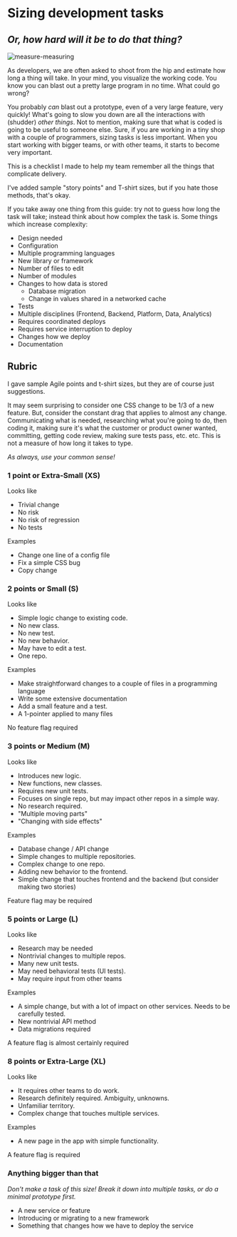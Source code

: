 # Sizing development tasks

## *Or, how hard will it be to do that thing?*

![measure-measuring](https://github.com/neilk/sizingstories/assets/266804/f36f4f1a-bbf2-4453-a432-ae78a2861f8d)

As developers, we are often asked to shoot from the hip and estimate how long a thing will take. In your mind, you visualize the working code. You know you can blast out a pretty large program in no time. What could go wrong?

You probably _can_ blast out a prototype, even of a very large feature, very quickly! What's going to slow you down are all the interactions with (shudder) *other things*. Not to mention, making sure that what is coded is going to be useful to someone else. Sure, if you are working in a tiny shop with a couple of programmers, sizing tasks is less important. When you start working with bigger teams, or with other teams, it starts to become very important.

This is a checklist I made to help my team remember all the things that complicate delivery.

I've added sample "story points" and T-shirt sizes, but if you hate those methods, that's okay.

If you take away one thing from this guide: try not to guess how long the task will take; instead think about how complex the task is. Some things which increase complexity:

- Design needed
- Configuration
- Multiple programming languages
- New library or framework
- Number of files to edit
- Number of modules
- Changes to how data is stored 
    - Database migration
    - Change in values shared in a networked cache
- Tests
- Multiple disciplines (Frontend, Backend, Platform, Data, Analytics)
- Requires coordinated deploys
- Requires service interruption to deploy
- Changes how we deploy
- Documentation

## Rubric 

I gave sample Agile points and t-shirt sizes, but they are of course just suggestions.

It may seem surprising to consider one CSS change to be 1/3 of a new feature. But, consider the constant drag that applies to almost any change.
Communicating what is needed, researching what you're going to do, then coding it, making sure it's what the customer or product owner wanted, 
committing, getting code review, making sure tests pass, etc. etc. This is not a measure of how long it takes to type.

*As always, use your common sense!*

### 1 point or Extra-Small (XS)

Looks like

- Trivial change
- No risk
- No risk of regression
- No tests

Examples

- Change one line of a config file
- Fix a simple CSS bug
- Copy change

### 2 points or Small (S)

Looks like

- Simple logic change to existing code. 
- No new class. 
- No new test. 
- No new behavior. 
- May have to edit a test. 
- One repo.

Examples

- Make straightforward changes to a couple of files in a programming language
- Write some extensive documentation
- Add a small feature and a test.
- A 1-pointer applied to many files

No feature flag required
 
### 3 points or Medium (M)

Looks like

- Introduces new logic. 
- New functions, new classes. 
- Requires new unit tests. 
- Focuses on single repo, but may impact other repos in a simple way. 
- No research required.
- "Multiple moving parts"
- "Changing with side effects"

Examples

- Database change / API change
- Simple changes to multiple repositories.
- Complex change to one repo.
- Adding new behavior to the frontend.
- Simple change that touches frontend and the backend (but consider making two stories)
 
Feature flag may be required

### 5 points or Large (L)

Looks like

- Research may be needed
- Nontrivial changes to multiple repos. 
- Many new unit tests. 
- May need behavioral tests (UI tests).
- May require input from other teams

Examples

- A simple change, but with a lot of impact on other services. Needs to be carefully tested.
- New nontrivial API method
- Data migrations required

A feature flag is almost certainly required

### 8 points or Extra-Large (XL)

Looks like

- It requires other teams to do work. 
- Research definitely required. Ambiguity, unknowns.
- Unfamiliar territory.
- Complex change that touches multiple services.

Examples
 
- A new page in the app with simple functionality.

A feature flag is required
 
### Anything bigger than that

*Don't make a task of this size! Break it down into multiple tasks, or do a minimal prototype first.*

- A new service or feature
- Introducing or migrating to a new framework
- Something that changes how we have to deploy the service
